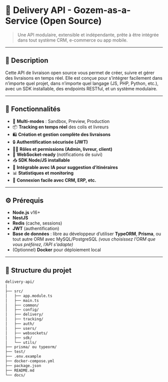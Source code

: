 # 🚚 Delivery API - Gozem-as-a-Service (Open Source)

> Une API modulaire, extensible et indépendante, prête à être intégrée dans tout système CRM, e-commerce ou app mobile.

---

## 🧭 Description

Cette API de livraison open source vous permet de créer, suivre et gérer des livraisons en temps réel. Elle est conçue pour s’intégrer facilement dans n’importe quel projet, dans n’importe quel langage (JS, PHP, Python, etc.), avec un SDK installable, des endpoints RESTful, et un système modulaire.

---

## 🚀 Fonctionnalités

- 🔁 **Multi-modes** : Sandbox, Preview, Production
- 📦 **Tracking en temps réel** des colis et livreurs
- 🛍️ **Création et gestion complète des livraisons**
- 🔒 **Authentification sécurisée (JWT)**
- 🧑‍💼 **Rôles et permissions (Admin, livreur, client)**
- 📡 **WebSocket-ready** (notifications de suivi)
- 📥 **SDK Node/JS installable**
- 🧠 **Intégrable avec IA pour suggestion d’itinéraires**
- 📊 **Statistiques et monitoring**
- 🔌 **Connexion facile avec CRM, ERP, etc.**

---

## ⚙️ Prérequis

- **Node.js** v16+
- **NestJS**
- **Redis** (cache, sessions)
- **JWT** (authentification)
- **Base de données** : libre au développeur d’utiliser **TypeORM**, **Prisma**, ou tout autre ORM avec MySQL/PostgreSQL *(vous choisissez l’ORM que vous préférez, l’API s’adapte)*
- (Optionnel) **Docker** pour déploiement local

---

## 📁 Structure du projet

```bash
delivery-api/
│
├── src/
│   ├── app.module.ts
│   ├── main.ts
│   ├── common/
│   ├── config/
│   ├── delivery/
│   ├── tracking/
│   ├── auth/
│   ├── users/
│   ├── websockets/
│   ├── sdk/
│   └── utils/
├── prisma/ ou typeorm/
├── test/
├── .env.example
├── docker-compose.yml
├── package.json
├── README.md
└── docs/
